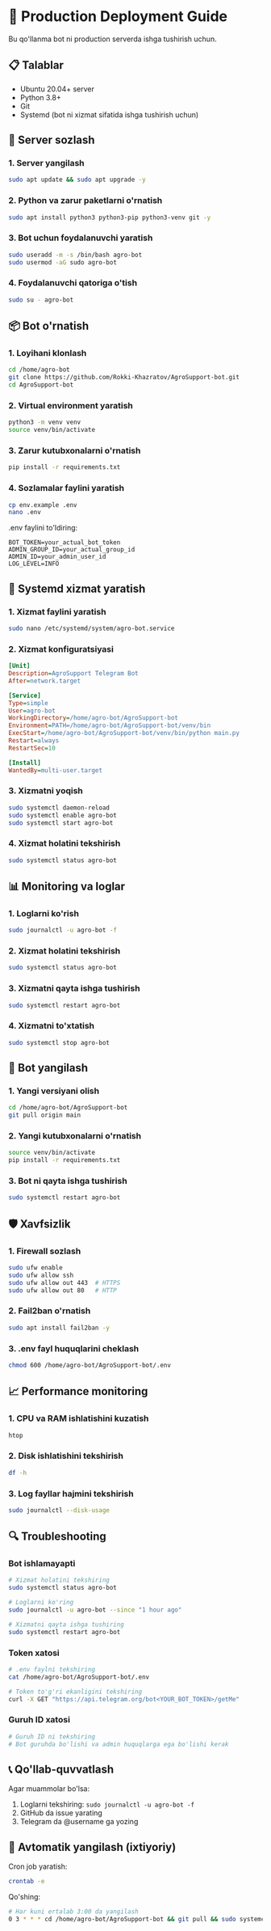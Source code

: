 # 🚀 Production Deployment Guide

Bu qo'llanma bot ni production serverda ishga tushirish uchun.

## 📋 Talablar

- Ubuntu 20.04+ server
- Python 3.8+
- Git
- Systemd (bot ni xizmat sifatida ishga tushirish uchun)

## 🔧 Server sozlash

### 1. Server yangilash
```bash
sudo apt update && sudo apt upgrade -y
```

### 2. Python va zarur paketlarni o'rnatish
```bash
sudo apt install python3 python3-pip python3-venv git -y
```

### 3. Bot uchun foydalanuvchi yaratish
```bash
sudo useradd -m -s /bin/bash agro-bot
sudo usermod -aG sudo agro-bot
```

### 4. Foydalanuvchi qatoriga o'tish
```bash
sudo su - agro-bot
```

## 📦 Bot o'rnatish

### 1. Loyihani klonlash
```bash
cd /home/agro-bot
git clone https://github.com/Rokki-Khazratov/AgroSupport-bot.git
cd AgroSupport-bot
```

### 2. Virtual environment yaratish
```bash
python3 -m venv venv
source venv/bin/activate
```

### 3. Zarur kutubxonalarni o'rnatish
```bash
pip install -r requirements.txt
```

### 4. Sozlamalar faylini yaratish
```bash
cp env.example .env
nano .env
```

.env faylini to'ldiring:
```env
BOT_TOKEN=your_actual_bot_token
ADMIN_GROUP_ID=your_actual_group_id
ADMIN_ID=your_admin_user_id
LOG_LEVEL=INFO
```

## 🔄 Systemd xizmat yaratish

### 1. Xizmat faylini yaratish
```bash
sudo nano /etc/systemd/system/agro-bot.service
```

### 2. Xizmat konfiguratsiyasi
```ini
[Unit]
Description=AgroSupport Telegram Bot
After=network.target

[Service]
Type=simple
User=agro-bot
WorkingDirectory=/home/agro-bot/AgroSupport-bot
Environment=PATH=/home/agro-bot/AgroSupport-bot/venv/bin
ExecStart=/home/agro-bot/AgroSupport-bot/venv/bin/python main.py
Restart=always
RestartSec=10

[Install]
WantedBy=multi-user.target
```

### 3. Xizmatni yoqish
```bash
sudo systemctl daemon-reload
sudo systemctl enable agro-bot
sudo systemctl start agro-bot
```

### 4. Xizmat holatini tekshirish
```bash
sudo systemctl status agro-bot
```

## 📊 Monitoring va loglar

### 1. Loglarni ko'rish
```bash
sudo journalctl -u agro-bot -f
```

### 2. Xizmat holatini tekshirish
```bash
sudo systemctl status agro-bot
```

### 3. Xizmatni qayta ishga tushirish
```bash
sudo systemctl restart agro-bot
```

### 4. Xizmatni to'xtatish
```bash
sudo systemctl stop agro-bot
```

## 🔧 Bot yangilash

### 1. Yangi versiyani olish
```bash
cd /home/agro-bot/AgroSupport-bot
git pull origin main
```

### 2. Yangi kutubxonalarni o'rnatish
```bash
source venv/bin/activate
pip install -r requirements.txt
```

### 3. Bot ni qayta ishga tushirish
```bash
sudo systemctl restart agro-bot
```

## 🛡️ Xavfsizlik

### 1. Firewall sozlash
```bash
sudo ufw enable
sudo ufw allow ssh
sudo ufw allow out 443  # HTTPS
sudo ufw allow out 80   # HTTP
```

### 2. Fail2ban o'rnatish
```bash
sudo apt install fail2ban -y
```

### 3. .env fayl huquqlarini cheklash
```bash
chmod 600 /home/agro-bot/AgroSupport-bot/.env
```

## 📈 Performance monitoring

### 1. CPU va RAM ishlatishini kuzatish
```bash
htop
```

### 2. Disk ishlatishini tekshirish
```bash
df -h
```

### 3. Log fayllar hajmini tekshirish
```bash
sudo journalctl --disk-usage
```

## 🔍 Troubleshooting

### Bot ishlamayapti
```bash
# Xizmat holatini tekshiring
sudo systemctl status agro-bot

# Loglarni ko'ring
sudo journalctl -u agro-bot --since "1 hour ago"

# Xizmatni qayta ishga tushiring
sudo systemctl restart agro-bot
```

### Token xatosi
```bash
# .env faylni tekshiring
cat /home/agro-bot/AgroSupport-bot/.env

# Token to'g'ri ekanligini tekshiring
curl -X GET "https://api.telegram.org/bot<YOUR_BOT_TOKEN>/getMe"
```

### Guruh ID xatosi
```bash
# Guruh ID ni tekshiring
# Bot guruhda bo'lishi va admin huquqlarga ega bo'lishi kerak
```

## 📞 Qo'llab-quvvatlash

Agar muammolar bo'lsa:
1. Loglarni tekshiring: `sudo journalctl -u agro-bot -f`
2. GitHub da issue yarating
3. Telegram da @username ga yozing

## 🔄 Avtomatik yangilash (ixtiyoriy)

Cron job yaratish:
```bash
crontab -e
```

Qo'shing:
```bash
# Har kuni ertalab 3:00 da yangilash
0 3 * * * cd /home/agro-bot/AgroSupport-bot && git pull && sudo systemctl restart agro-bot
```
